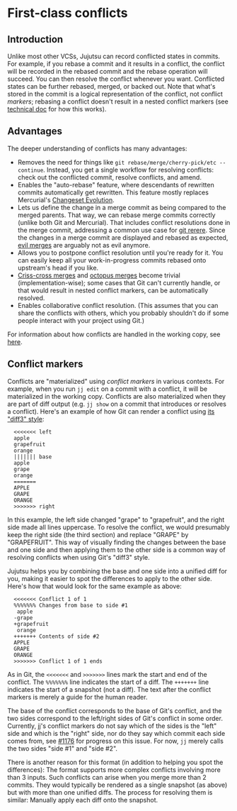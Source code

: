 # First-class conflicts


## Introduction

Unlike most other VCSs, Jujutsu can record conflicted states in commits. For
example, if you rebase a commit and it results in a conflict, the conflict will
be recorded in the rebased commit and the rebase operation will succeed. You can
then resolve the conflict whenever you want. Conflicted states can be further
rebased, merged, or backed out. Note that what's stored in the commit is a
logical representation of the conflict, not conflict *markers*; rebasing a
conflict doesn't result in a nested conflict markers (see
[technical doc](technical/conflicts.md) for how this works).


## Advantages

The deeper understanding of conflicts has many advantages:

* Removes the need for things like
  `git rebase/merge/cherry-pick/etc --continue`. Instead, you get a single
  workflow for resolving conflicts: check out the conflicted commit, resolve
  conflicts, and amend.
* Enables the "auto-rebase" feature, where descendants of rewritten commits
  automatically get rewritten. This feature mostly replaces Mercurial's
  [Changeset Evolution](https://www.mercurial-scm.org/wiki/ChangesetEvolution).
* Lets us define the change in a merge commit as being compared to the merged
  parents. That way, we can rebase merge commits correctly (unlike both Git and
  Mercurial). That includes conflict resolutions done in the merge commit,
  addressing a common use case for
  [git rerere](https://git-scm.com/docs/git-rerere).
  Since the changes in a merge commit are displayed and rebased as expected,
  [evil merges](https://git-scm.com/docs/gitglossary/2.22.0#Documentation/gitglossary.txt-aiddefevilmergeaevilmerge)
  are arguably not as evil anymore.
* Allows you to postpone conflict resolution until you're ready for it. You
  can easily keep all your work-in-progress commits rebased onto upstream's head
  if you like.
* [Criss-cross merges](https://stackoverflow.com/questions/26370185/how-do-criss-cross-merges-arise-in-git)
  and [octopus merges](https://git-scm.com/docs/git-merge#Documentation/git-merge.txt-octopus)
  become trivial (implementation-wise); some cases that Git can't currently
  handle, or that would result in nested conflict markers, can be automatically
  resolved.
* Enables collaborative conflict resolution. (This assumes that you can share
  the conflicts with others, which you probably shouldn't do if some people
  interact with your project using Git.)

For information about how conflicts are handled in the working copy, see
[here](working-copy.md#conflicts).


## Conflict markers

Conflicts are "materialized" using *conflict markers* in various contexts. For
example, when you run `jj edit` on a commit with a conflict, it will be
materialized in the working copy. Conflicts are also materialized when they are
part of diff output (e.g. `jj show` on a commit that introduces or resolves a
conflict). Here's an example of how Git can render a conflict using [its "diff3"
style](https://git-scm.com/docs/git-merge#_how_conflicts_are_presented):

```
  <<<<<<< left
  apple
  grapefruit
  orange
  ||||||| base
  apple
  grape
  orange
  =======
  APPLE
  GRAPE
  ORANGE
  >>>>>>> right
```

In this example, the left side changed "grape" to "grapefruit", and the right
side made all lines uppercase. To resolve the conflict, we would presumably keep
the right side (the third section) and replace "GRAPE" by "GRAPEFRUIT". This way
of visually finding the changes between the base and one side and then applying
them to the other side is a common way of resolving conflicts when using Git's
"diff3" style.

Jujutsu helps you by combining the base and one side into a unified diff for
you, making it easier to spot the differences to apply to the other side. Here's
how that would look for the same example as above:

```
  <<<<<<< Conflict 1 of 1
  %%%%%%% Changes from base to side #1
   apple
  -grape
  +grapefruit
   orange
  +++++++ Contents of side #2
  APPLE
  GRAPE
  ORANGE
  >>>>>>> Conflict 1 of 1 ends
```

As in Git, the `<<<<<<<` and `>>>>>>>` lines mark the start and end of the
conflict. The `%%%%%%%` line indicates the start of a diff. The `+++++++` line
indicates the start of a snapshot (not a diff). The text after the conflict
markers is merely a guide for the human reader.

The base of the conflict corresponds to the base of Git's conflict, and the two
sides correspond to the left/right sides of Git's conflict in some order.
Currently, jj's conflict markers do not say which of the sides is the "left"
side and which is the "right" side, nor do they say which commit each side comes
from, see [#1176](https://github.com/martinvonz/jj/issues/1176) for progress on
this issue. For now, `jj` merely calls the two sides "side #1" and "side #2".

There is another reason for this format (in addition to helping you spot the
differences): The format supports more complex conflicts involving more than 3
inputs. Such conflicts can arise when you merge more than 2 commits. They would
typically be rendered as a single snapshot (as above) but with more than one
unified diffs. The process for resolving them is similar: Manually apply each
diff onto the snapshot.
